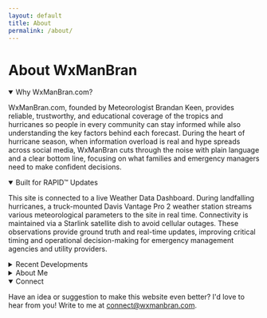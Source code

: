 ```yaml
---
layout: default
title: About
permalink: /about/
---
```


<div class="section-intro">
  <h1>About WxManBran</h1>
  <p></p>
</div>

<details class="about-section" open>
  <summary class="toggle-summary">Why WxManBran.com?</summary>
  <div class="about-section__content">
    <p>WxManBran.com, founded by Meteorologist Brandan Keen, provides reliable, trustworthy, and educational coverage of the tropics and hurricanes so people in every community can stay informed while also understanding the key factors behind each forecast. During the heart of hurricane season, when information overload is real and hype spreads across social media, WxManBran cuts through the noise with plain language and a clear bottom line, focusing on what families and emergency managers need to make confident decisions.</p>
  </div>
</details>

<details class="about-section" open>
  <summary class="toggle-summary">Built for RAPID™ Updates</summary>
  <div class="about-section__content">
    <p><p>
    This site is connected to a live Weather Data Dashboard. During landfalling hurricanes,
    a truck-mounted Davis Vantage Pro 2 weather station streams various meteorological parameters to the site in real time.
    Connectivity is maintained via a Starlink satellite dish to avoid cellular outages.
    These observations provide ground truth and real-time updates, improving critical timing and
    operational decision-making for emergency management agencies and utility providers.
  </p>
  </p>
  </div>
</details>

<details class="about-section">
  <summary class="toggle-summary">Recent Developments</summary>
  <div class="about-section__content">
    
    <div class="development-list">
      <article class="development-item">
        <h3>Multi-Station Deployment — August 11, 2025</h3>
        <div class="development-media development-media--split">
          <figure class="development-media__figure">
            <img src="{{ '/assets/images/Deplyable_Station2.JPEG' | relative_url }}" alt="Three portable weather station cases and tripods prepared for hurricane intercept missions">
          </figure>
          <figure class="development-media__figure">
            <img src="{{ '/assets/images/Deplyable_Station1.JPEG' | relative_url }}" alt="Deployable Davis Vantage Pro 2 weather station equipment staged on a workbench">
          </figure>
        </div>
        <p>Three additional Davis Vantage Pro 2 weather stations, along with the necessary data logging hardware and shelter housings, are prepared for operational deployment. These units will be strategically positioned during future hurricane intercepts to enable simultaneous, multi-location surface observations and improved spatial capture of storm impacts.</p>
        <div class="development-media__video">
          <iframe src="https://www.youtube-nocookie.com/embed/5Y_rzp0XOUs?rel=0&amp;modestbranding=1" title="Adjustable station mount field test video" loading="lazy" allow="accelerometer; autoplay; clipboard-write; encrypted-media; gyroscope; picture-in-picture; web-share" allowfullscreen></iframe>
        </div>
      </article>
      <article class="development-item">
        <h3>Adjustable Station Mount — October 28, 2024</h3>
        <p>A reinforced, height-adjustable mast has been developed to raise the anemometer anywhere from 10–40 ft. This enables WMO 10 m (33 ft.) standard wind measurements and improves peak wind/gust capture on the vehicle-based station.</p>
        <div class="development-media development-media--single">
          <figure class="development-media__figure">
            <img src="{{ '/assets/images/new_station_mount.png' | relative_url }}" alt="Adjustable mast mounted to the WxManBran vehicle for elevating the anemometer">
            <figcaption>The custom mast raises the anemometer 10–40 ft so wind measurements meet WMO standards even during mobile deployments.</figcaption>
          </figure>
        </div>
      </article>
    </div>
  </div>
</details>

<details class="about-section">
  <summary class="toggle-summary">About Me</summary>
  <div class="about-section__content">
    <p>Hi, my name is Brandan Keen, and welcome to WxManBran.com. I built this site to be easy to navigate, informative, educational, and genuinely useful. It started in May 2025 as a bare GitHub repository to show prospective employers my Python work and data visualizations (you can still see that here: <a href="https://github.com/BrandanKeen/hurricane-field-analysis" target="_blank" rel="noopener">here</a>). Since then, it has grown into the beginnings of something I believe only God could have inspired me to start.</p>
    <p>My passion for weather began when I was five. From the back of my parents’ minivan, I saw tornado damage from the 1998 Central Florida Tornado Outbreak in Winter Garden, Florida. Those scenes stuck with me, and whenever a thunderstorm built near my elementary school, I would panic and cry, sometimes asking the office to call my mom so I knew she was okay.</p>
    <p>In 2004, everything changed. Hurricane Charley roared through Punta Gorda as a strong Category 4, with wind gusts of 105 mph recorded at Orlando International Airport. My house, just northwest of the airport, took intense impacts, and I missed three weeks of school because of power and grid outages. This experience sparked a deep fascination with tracking hurricanes, which grew even more when Hurricanes Frances and Jeanne hit Florida about three and six weeks later, respectively. I grabbed my parents’ old JVC camcorder (not waterproof), covered it with a hand towel, and “reported” outside in rain and winds that were maybe 30 mph at most.</p>
    <p>The next year, 2005, I printed plotting sheets from the National Hurricane Center every morning, marked each storm’s latitude and longitude, shaded watches and warnings with colored pencils, and kept a log of every advisory number, wind, pressure, and movement. I didn’t realize the season would become record-breaking at the time, but by the end I was worn out from tracking so many storms.</p>
    <p>In 2010, I attended the University of North Florida on a baseball scholarship and, after a few transfers, graduated from Flagler College with a B.A. in Business Administration in 2015. In 2016, while still chasing a professional baseball career back home, I felt pulled to intercept Hurricane Hermine, the first U.S. landfalling hurricane since Wilma in 2005. Hermine was a Category 1 with 85 mph winds, but it was my first real taste of field work and it planted the seed that if I wanted to do this safely and successfully, I needed a meteorology degree.</p>
    <p>In 2020, after hanging up my cleats, I went back to school. I took online community college classes in 2021, then enrolled at Florida Institute of Technology in 2022, completing my B.S. in Meteorology in May 2025. While studying, I balanced classes with intercepts of Hurricanes Debby, Helene, and Milton during the 2024 season, this time with a weather station mounted on my truck to capture real data inside the storm.</p>
    <p>Looking ahead, my goal is to intercept and gather data from as many landfalling hurricanes as I can, keep improving this site, and share updates on the tropics that can help ease anxiety while providing clarity and truth. I feel incredibly blessed to pursue what I love, and I hope something here encourages you, teaches you, or simply connects us through a shared interest for weather.</p>
    <p>— Brandan Keen (WxManBran)</p>
  </div>
</details>

<details class="about-section" open>
  <summary class="toggle-summary">Connect</summary>
  <div class="about-section__content">
    <p>Have an idea or suggestion to make this website even better? I'd love to hear from you! Write to me at <a href="mailto:connect@wxmanbran.com">connect@wxmanbran.com</a>.</p>
  </div>
</details>


